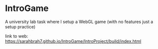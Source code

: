 # IntroGame

A university lab task where I setup a WebGL game (with no features just a setup practice)

link to web: https://sarahbrah7.github.io/IntroGame/IntroProject/build/index.html
